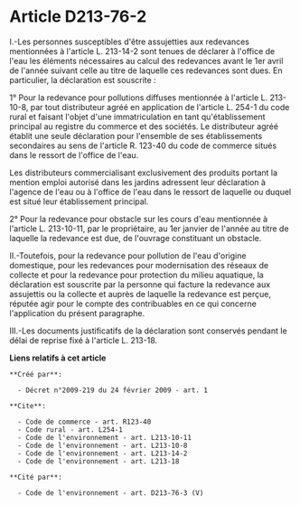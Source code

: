 # Article D213-76-2

I.-Les personnes susceptibles d'être assujetties aux redevances mentionnées à l'article L. 213-14-2 sont tenues de déclarer à
l'office de l'eau les éléments nécessaires au calcul des redevances avant le 1er avril de l'année suivant celle au titre de
laquelle ces redevances sont dues. En particulier, la déclaration est souscrite : 

1° Pour la redevance pour pollutions diffuses mentionnée à l'article L. 213-10-8, par tout distributeur agréé en application
de l'article L. 254-1 du code rural et faisant l'objet d'une immatriculation en tant qu'établissement principal au registre
du commerce et des sociétés. Le distributeur agréé établit une seule déclaration pour l'ensemble de ses établissements
secondaires au sens de l'article R. 123-40 du code de commerce situés dans le ressort de l'office de l'eau. 

Les distributeurs commercialisant exclusivement des produits portant la mention emploi autorisé dans les jardins adressent
leur déclaration à l'agence de l'eau ou à l'office de l'eau dans le ressort de laquelle ou duquel est situé leur
établissement principal. 

2° Pour la redevance pour obstacle sur les cours d'eau mentionnée à l'article L. 213-10-11, par le propriétaire, au 1er
janvier de l'année au titre de laquelle la redevance est due, de l'ouvrage constituant un obstacle. 

II.-Toutefois, pour la redevance pour pollution de l'eau d'origine domestique, pour les redevances pour modernisation des
réseaux de collecte et pour la redevance pour protection du milieu aquatique, la déclaration est souscrite par la personne
qui facture la redevance aux assujettis ou la collecte et auprès de laquelle la redevance est perçue, réputée agir pour le
compte des contribuables en ce qui concerne l'application du présent paragraphe. 

III.-Les documents justificatifs de la déclaration sont conservés pendant le délai de reprise fixé à l'article L. 213-18.

**Liens relatifs à cet article**

	**Créé par**:

	  - Décret n°2009-219 du 24 février 2009 - art. 1

	**Cite**:

	  - Code de commerce - art. R123-40
	  - Code rural - art. L254-1
	  - Code de l'environnement - art. L213-10-11
	  - Code de l'environnement - art. L213-10-8
	  - Code de l'environnement - art. L213-14-2
	  - Code de l'environnement - art. L213-18

	**Cité par**:

	  - Code de l'environnement - art. D213-76-3 (V)
